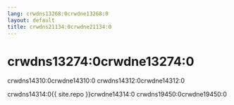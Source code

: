 ```yaml
---
lang: crwdns13268:0crwdne13268:0
layout: default
title: crwdns21134:0crwdne21134:0
---
```


# crwdns13274:0crwdne13274:0

crwdns14310:0crwdne14310:0 crwdns14312:0crwdne14312:0

crwdns14314:0{{ site.repo }}crwdne14314:0 crwdns19450:0crwdne19450:0
